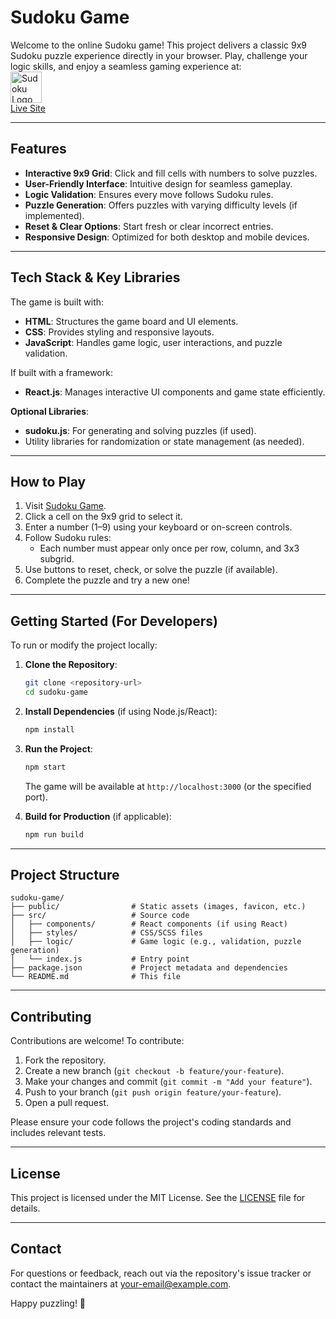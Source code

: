 # Sudoku Game

Welcome to the online Sudoku game! This project delivers a classic 9x9 Sudoku puzzle experience directly in your browser. Play, challenge your logic skills, and enjoy a seamless gaming experience at:  
[<img src="https://sudoku-1-eesc.onrender.com/favicon.ico" alt="Sudoku Logo" style="height: 50px; cursor: pointer;" />](https://sudoku-1-eesc.onrender.com/)  
[Live Site](https://sudoku-1-eesc.onrender.com/)

---

## Features

- **Interactive 9x9 Grid**: Click and fill cells with numbers to solve puzzles.
- **User-Friendly Interface**: Intuitive design for seamless gameplay.
- **Logic Validation**: Ensures every move follows Sudoku rules.
- **Puzzle Generation**: Offers puzzles with varying difficulty levels (if implemented).
- **Reset & Clear Options**: Start fresh or clear incorrect entries.
- **Responsive Design**: Optimized for both desktop and mobile devices.

---

## Tech Stack & Key Libraries

The game is built with:

- **HTML**: Structures the game board and UI elements.
- **CSS**: Provides styling and responsive layouts.
- **JavaScript**: Handles game logic, user interactions, and puzzle validation.

If built with a framework:
- **React.js**: Manages interactive UI components and game state efficiently.

**Optional Libraries**:
- **sudoku.js**: For generating and solving puzzles (if used).
- Utility libraries for randomization or state management (as needed).

---

## How to Play

1. Visit [Sudoku Game](https://sudoku-1-eesc.onrender.com/).
2. Click a cell on the 9x9 grid to select it.
3. Enter a number (1–9) using your keyboard or on-screen controls.
4. Follow Sudoku rules:
   - Each number must appear only once per row, column, and 3x3 subgrid.
5. Use buttons to reset, check, or solve the puzzle (if available).
6. Complete the puzzle and try a new one!

---

## Getting Started (For Developers)

To run or modify the project locally:

1. **Clone the Repository**:
   ```bash
   git clone <repository-url>
   cd sudoku-game
   ```

2. **Install Dependencies** (if using Node.js/React):
   ```bash
   npm install
   ```

3. **Run the Project**:
   ```bash
   npm start
   ```
   The game will be available at `http://localhost:3000` (or the specified port).

4. **Build for Production** (if applicable):
   ```bash
   npm run build
   ```

---

## Project Structure

```
sudoku-game/
├── public/                # Static assets (images, favicon, etc.)
├── src/                   # Source code
│   ├── components/        # React components (if using React)
│   ├── styles/            # CSS/SCSS files
│   ├── logic/             # Game logic (e.g., validation, puzzle generation)
│   └── index.js           # Entry point
├── package.json           # Project metadata and dependencies
└── README.md              # This file
```

---

## Contributing

Contributions are welcome! To contribute:

1. Fork the repository.
2. Create a new branch (`git checkout -b feature/your-feature`).
3. Make your changes and commit (`git commit -m "Add your feature"`).
4. Push to your branch (`git push origin feature/your-feature`).
5. Open a pull request.

Please ensure your code follows the project's coding standards and includes relevant tests.

---

## License

This project is licensed under the MIT License. See the [LICENSE](LICENSE) file for details.

---

## Contact

For questions or feedback, reach out via the repository's issue tracker or contact the maintainers at <your-email@example.com>.

Happy puzzling! 🧩
